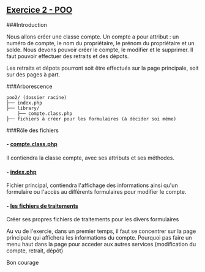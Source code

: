 ## [Exercice 2 - POO]()

###Introduction

Nous allons créer une classe compte. Un compte a pour attribut : un numéro de compte, le nom du propriétaire, le prénom du propriétaire et un solde.
Nous devons pouvoir créer le compte, le modifier et le supprimer. Il faut pouvoir effectuer des retraits et des dépots.

Les retraits et dépots pourront soit être effectués sur la page principale, soit sur des pages à part.


###Arborescence

```
poo2/ (dossier racine)
├── index.php
├── library/
	├── compte.class.php
├── fichiers à créer pour les formulaires (à décider soi même)
```

###Rôle des fichiers

####		- [compte.class.php]()
Il contiendra la classe compte, avec ses attributs et ses méthodes.

####		- [index.php]()
Fichier principal, contiendra l'affichage des informations ainsi qu'un formulaire ou l'accès au différents formulaires pour modifier le compte.

####		- [les fichiers de traitements]()
Créer ses propres fichiers de traitements pour les divers formulaires

Au vu de l'exercie, dans un premier temps, il faut se concentrer sur la page principale qui affichera les informations du compte. Pourquoi pas faire un menu haut dans la page pour acceder aux autres services (modification du compte, retrait, dépôt)

Bon courage
